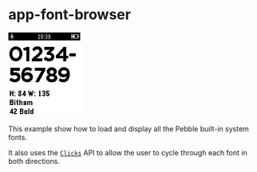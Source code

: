 # app-font-browser

![screenshot](app_font_browser-screenshot.png)

This example show how to load and display all the Pebble built-in system fonts. 

It also uses the [`Clicks`](https://developer.getpebble.com/docs/c/group___clicks.html) API to allow the user to cycle through each font in both
directions.
